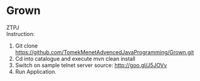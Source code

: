# Grown
ZTPJ <br />
Instruction: <br />
1. Git clone https://github.com/TomekMenetAdvencedJavaProgramming/Grown.git <br />
2. Cd into catalogue and execute mvn clean install <br />
3. Switch on  sample telnet server source: http://goo.gl/J5JOVv <br />
4. Run Application. <br />